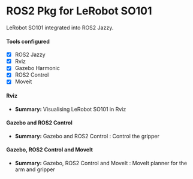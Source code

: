 # ROS2 Pkg for LeRobot SO101

LeRobot SO101 integrated into ROS2 Jazzy.

#### Tools configured

- [x] ROS2 Jazzy
- [x] Rviz
- [x] Gazebo Harmonic
- [x] ROS2 Control
- [x] Moveit

#### Rviz
 - **Summary:** Visualising LeRobot SO101 in Rviz



#### Gazebo and ROS2 Control

- **Summary:** Gazebo and ROS2 Control : Control the gripper




#### Gazebo, ROS2 Control and MoveIt

- **Summary:** Gazebo, ROS2 Control and MoveIt : MoveIt planner for the arm and gripper









